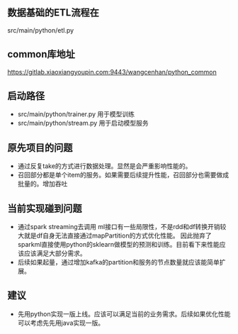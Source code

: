 ## 数据基础的ETL流程在
src/main/python/etl.py

## common库地址
https://gitlab.xiaoxiangyoupin.com:9443/wangcenhan/python_common

## 启动路径
* src/main/python/trainer.py 用于模型训练
* src/main/python/stream.py 用于启动模型服务

## 原先项目的问题
* 通过反复take的方式进行数据处理。显然是会严重影响性能的。
* 召回部分都是单个item的服务。如果需要后续提升性能，召回部分也需要做成批量的。增加吞吐

## 当前实现碰到问题
* 通过spark streaming去调用 ml接口有一些局限性，不是rdd和df转换开销较大就是df自身无法直接通过mapPartition的方式优化性能。
  因此抛弃了sparkml直接使用python的sklearn做模型的预测和训练。目前看下来性能应该应该满足大部分需求。
* 后续如果起量，通过增加kafka的partition和服务的节点数量就应该能简单扩展。


## 建议
* 先用python实现一版上线。应该可以满足当前的业务需求。后续如果优化性能可以考虑先先用java实现一版。